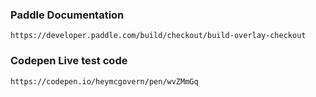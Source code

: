 ### Paddle Documentation
```
https://developer.paddle.com/build/checkout/build-overlay-checkout
```
### Codepen Live test code
```
https://codepen.io/heymcgovern/pen/wvZMmGq
```
